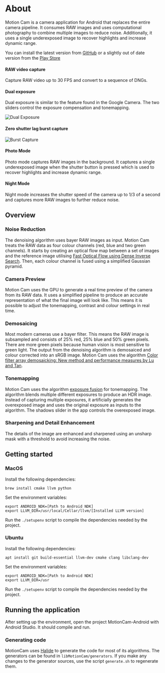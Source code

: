 # About

Motion Cam is a camera application for Android that replaces the entire camera pipeline. It consumes RAW images and uses computational photography to combine multiple images to reduce noise. Additionally, it uses a single underexposed image to recover highlights and increase dynamic range.

You can install the latest version from [GitHub](https://github.com/mirsadm/motioncam/releases)
or a slightly out of date version from the [Play Store](https://play.google.com/store/apps/details?id=com.motioncam)

#### RAW video capture

Capture RAW video up to 30 FPS and convert to a sequence of DNGs.

#### Dual exposure

Dual exposure is similar to the feature found in the Google Camera. The two sliders control the exposure compensation and tonemapping.

![Dual Exposure](https://user-images.githubusercontent.com/508688/118869074-d4f3de80-b8dc-11eb-8ca6-6261e3e1ea4d.gif)

#### Zero shutter lag burst capture

![Burst Capture](https://user-images.githubusercontent.com/508688/118869720-a7f3fb80-b8dd-11eb-8292-5e7a6ae899cc.gif)

#### Photo Mode

Photo mode captures RAW images in the background. It captures a single underexposed image when the shutter button is pressed which is used to recover highlights and increase dynamic range.

#### Night Mode

Night mode increases the shutter speed of the camera up to 1/3 of a second and captures more RAW images to further reduce noise.

## Overview

### Noise Reduction

The denoising algorithm uses bayer RAW images as input. Motion Cam treats the RAW data as four colour channels (red, blue and two green channels). It starts by creating an optical flow map between a set of images and the reference image utilising [Fast Optical Flow using Dense Inverse Search](https://arxiv.org/abs/1603.03590). Then, each colour channel is fused using a simplified Gaussian pyramid.

### Camera Preview

Motion Cam uses the GPU to generate a real time preview of the camera from its RAW data. It uses a simplified pipeline to produce an accurate representation of what the final image will look like. This means it is possible to adjust the tonemapping, contrast and colour settings in real time.

### Demosaicing

Most modern cameras use a bayer filter. This means the RAW image is subsampled and consists of 25% red, 25% blue and 50% green pixels. There are more green pixels because human vision is most sensitive to green light. The output from the denoising algorithm is demosaiced and colour corrected into an sRGB image. Motion Cam uses the algorithm [Color filter array demosaicking: New method and performance measures by Lu and Tan](https://pdfs.semanticscholar.org/37d2/87334f29698e451282f162cb4bc4f1f352d9.pdf).

### Tonemapping

Motion Cam uses the algorithm [exposure fusion](https://mericam.github.io/exposure_fusion/index.html) for tonemapping. The algorithm blends multiple different exposures to produce an HDR image. Instead of capturing multiple exposures, it artificially generates the overexposed image and uses the original exposure as inputs to the algorithm. The shadows slider in the app controls the overexposed image.

### Sharpening and Detail Enhancement

The details of the image are enhanced and sharpened using an unsharp mask with a threshold to avoid increasing the noise.

## Getting started

### MacOS

Install the following dependencies:

```
brew install cmake llvm python
```

Set the environment variables:

```
export ANDROID_NDK=[Path to Android NDK]
export LLVM_DIR=/usr/local/Cellar/llvm/[Installed LLVM version]
```

Run the ```./setupenv``` script to compile the dependencies needed by the project.

### Ubuntu

Install the following dependencies:

```
apt install git build-essential llvm-dev cmake clang libclang-dev
```

Set the environment variables:

```
export ANDROID_NDK=[Path to Android NDK]
export LLVM_DIR=/usr
```

Run the ```./setupenv``` script to compile the dependencies needed by the project.

## Running the application

After setting up the environment, open the project MotionCam-Android with Android Studio. It should compile and run.

### Generating code

MotionCam uses [Halide](https://github.com/halide/Halide) to generate the code for most of its algorithms. The generators can be found in ```libMotionCam/generators```. If you make any changes to the generator sources, use the script ```generate.sh``` to regenerate them.
